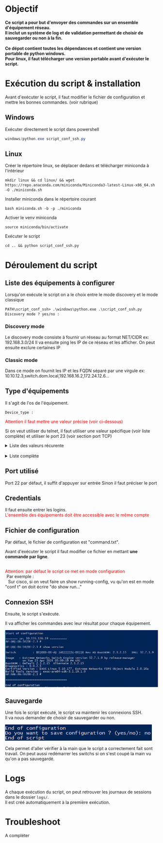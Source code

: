 # Objectif

**Ce script a pour but d'envoyer des commandes sur un ensemble d'équipement réseau.<br>
Il inclut un système de log et de validation permettant de choisir de sauvegarder ou non à la fin.<br><br>
Ce dépot contient toutes les dépendances et contient une version portable de python windows.<br>
Pour linux, il faut télécharger une version portable avant d'exécuter le script.**

# Exécution du script & installation

Avant d'exécuter le script, il faut modifier le fichier de configuration et mettre les bonnes commandes. (voir rubrique)

## Windows

Exécuter directement le script dans powershell
```powershell
windows/python.exe script_conf_ssh.py
```

## Linux

Créer le répertoire linux, se déplacer dedans et télécharger miniconda à l'intérieur
```
mkdir linux && cd linux/ && wget https://repo.anaconda.com/miniconda/Miniconda3-latest-Linux-x86_64.sh -O ./miniconda.sh
```

Installer miniconda dans le répertoire courant
```
bash miniconda.sh -b -p ./miniconda
```

Activer le venv miniconda
```
source miniconda/bin/activate
```

Exécuter le script
```
cd .. && python script_conf_ssh.py
```

# Déroulement du script

## Liste des équipements à configurer

Lorsqu'on exécute le script on a le choix entre le mode discovery et le mode classique
```
PATH\script_conf_ssh> .\windows\python.exe .\script_conf_ssh.py
Discovery mode ? yes/no :
```

### Discovery mode

Le discovery mode consiste à fournir un réseau au format NET/CIDR ex: 192.168.3.0/24
Il va ensuite ping les IP de ce réseau et les afficher.
On peut ensuite exclure certaines IP

### Classic mode

Dans ce mode on fournit les IP et les FQDN séparé par une virgule
ex: 10.10.12.3,switch.dom.local,192.168.16.2,172.24.12.6...

## Type d'équipements

Il s'agit de l'os de l'équipement.
```
Device_type :
```

<span style="color:red">Attention il faut mettre une valeur précise (voir ci-dessous)</span>

Si on veut utiliser du telnet, il faut utiliser une valeur spécifique (voir liste complète) 
et utiliser le port 23 (voir section port TCP)

<details>
<summary>Liste des valeurs récurente</summary>

- cisco_ios
- extreme_exos
- extreme_vsp

<br>Liste encore incomplète
</details>

<br>

<details>
<summary>Liste complète</summary>
<br><a href="https://github.com/ktbyers/netmiko/blob/develop/PLATFORMS.md#supported-ssh-device_type-values">Lien officiel</a><br>

###### Supported SSH device_type values

- a10
- accedian
- adtran_os
- adva_fsp150f2
- adva_fsp150f3
- alcatel_aos
- alcatel_sros
- allied_telesis_awplus
- apresia_aeos
- arista_eos
- arris_cer
- aruba_os
- aruba_osswitch
- aruba_procurve
- audiocode_66
- audiocode_72
- audiocode_shell
- avaya_ers
- avaya_vsp
- broadcom_icos
- brocade_fastiron
- brocade_fos
- brocade_netiron
- brocade_nos
- brocade_vdx
- brocade_vyos
- calix_b6
- casa_cmts
- cdot_cros
- centec_os
- checkpoint_gaia
- ciena_saos
- cisco_asa
- cisco_ftd
- cisco_ios
- cisco_nxos
- cisco_s200
- cisco_s300
- cisco_tp
- cisco_viptela
- cisco_wlc
- cisco_xe
- cisco_xr
- cloudgenix_ion
- coriant
- dell_dnos9
- dell_force10
- dell_isilon
- dell_os10
- dell_os6
- dell_os9
- dell_powerconnect
- dell_sonic
- dlink_ds
- digi_transport
- eltex
- eltex_esr
- endace
- enterasys
- ericsson_ipos
- ericsson_mltn63
- ericsson_mltn66
- extreme
- extreme_ers
- extreme_exos
- extreme_netiron
- extreme_nos
- extreme_slx
- extreme_tierra
- extreme_vdx
- extreme_vsp
- extreme_wing
- f5_linux
- f5_ltm
- f5_tmsh
- flexvnf
- fortinet
- generic
- generic_termserver
- hillstone_stoneos
- hp_comware
- hp_procurve
- huawei
- huawei_olt
- huawei_smartax
- huawei_vrp
- huawei_vrpv8
- ipinfusion_ocnos
- juniper
- juniper_junos
- juniper_screenos
- keymile
- keymile_nos
- linux
- mellanox
- mellanox_mlnxos
- mikrotik_routeros
- mikrotik_switchos
- mrv_lx
- mrv_optiswitch
- netapp_cdot
- netgear_prosafe
- netscaler
- nokia_srl
- nokia_sros
- oneaccess_oneos
- ovs_linux
- paloalto_panos
- pluribus
- quanta_mesh
- rad_etx
- raisecom_roap
- ruckus_fastiron
- ruijie_os
- sixwind_os
- sophos_sfos
- supermicro_smis
- teldat_cit
- tplink_jetstream
- ubiquiti_edge
- ubiquiti_edgerouter
- ubiquiti_edgeswitch
- ubiquiti_unifiswitch
- vyatta_vyos
- vyos
- watchguard_fireware
- yamaha
- zte_zxros
- zyxel_os
 
###### Supported Telnet device_type values

- adtran_os_telnet
- apresia_aeos_telnet
- arista_eos_telnet
- aruba_procurve_telnet
- audiocode_72_telnet
- audiocode_66_telnet
- audiocode_shell_telnet
- brocade_fastiron_telnet
- brocade_netiron_telnet
- calix_b6_telnet
- centec_os_telnet
- ciena_saos_telnet
- cisco_ios_telnet
- cisco_xr_telnet
- cisco_s200_telnet
- cisco_s300_telnet
- dell_dnos6_telnet
- dell_powerconnect_telnet
- dlink_ds_telnet
- extreme_telnet
- extreme_exos_telnet
- extreme_netiron_telnet
- generic_telnet
- generic_termserver_telnet
- hp_procurve_telnet
- hp_comware_telnet
- huawei_telnet
- huawei_olt_telnet
- ipinfusion_ocnos_telnet
- juniper_junos_telnet
- nokia_sros_telnet
- oneaccess_oneos_telnet
- paloalto_panos_telnet
- rad_etx_telnet
- raisecom_telnet
- ruckus_fastiron_telnet
- ruijie_os_telnet
- supermicro_smis_telnet
- teldat_cit_telnet
- tplink_jetstream_telnet
- yamaha_telnet
- zte_zxros_telnet
</details>

## Port utilisé

Port 22 par défaut, il suffit d'appuyer sur entrée
Sinon il faut préciser le port

## Credentials

Il faut ensuite entrer les logins.<br>
<span style="color:red">L'ensemble des équipements doit être accessible avec le même compte</span>

## Fichier de configuration

Par défaut, le fichier de configuration est "command.txt".

Avant d'exécuter le script il faut modifier ce fichier en mettant **une commande par ligne**.<br><br>

<span style="color:red">Attention: par défaut le script ce met en mode configuration</span><br>
<span style="margin-left:1%">Par exemple :<br></span>
<span style="margin-left:2%">Sur cisco, si on veut faire un show running-config, vu qu'on est en mode "conf t" 
on doit écrire "do show run..."</span>

## Connexion SSH
Ensuite, le script s'exécute.

Il va afficher les commandes avec leur résultat pour chaque équipement.

![img.png](IMG/img.png)

## Sauvegarde

Une fois le script exécuté, le script va maintenir les connexions SSH.<br>
Il va nous demander de choisir de sauvegarder ou non.

![img_1.png](IMG/img_1.png)

Cela permet d'aller vérifier à la main que le script a correctement fait sont travail.
On peut aussi redémarrer les switchs si on s'est coupé la main vu qu'on a pas sauvegardé.

# Logs

A chaque exécution du script, on peut retrouver les journaux de sessions dans le dossier `logs/`.<br>
Il est créé automatiquement à la première exécution.

# Troubleshoot

A compléter